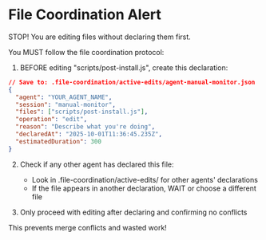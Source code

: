 # File Coordination Alert


STOP! You are editing files without declaring them first.

You MUST follow the file coordination protocol:

1. BEFORE editing "scripts/post-install.js", create this declaration:

```json
// Save to: .file-coordination/active-edits/agent-manual-monitor.json
{
  "agent": "YOUR_AGENT_NAME",
  "session": "manual-monitor",
  "files": ["scripts/post-install.js"],
  "operation": "edit",
  "reason": "Describe what you're doing",
  "declaredAt": "2025-10-01T11:36:45.235Z",
  "estimatedDuration": 300
}
```

2. Check if any other agent has declared this file:
   - Look in .file-coordination/active-edits/ for other agents' declarations
   - If the file appears in another declaration, WAIT or choose a different file

3. Only proceed with editing after declaring and confirming no conflicts

This prevents merge conflicts and wasted work!